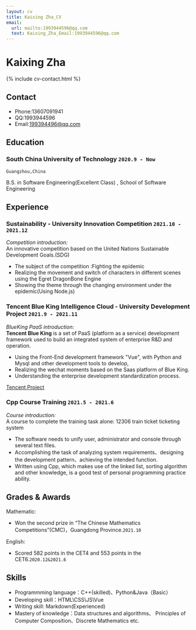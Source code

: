 ```yaml
---
layout: cv
title: Kaixing Zha_CV
email:
  url: mailto:1993944596@qq.com
  text: Kaixing_Zha_Email:1993944596@qq.com
---
```


# Kaixing Zha

<!--
include contact information from the front matter
Supported arguments:
    - homepage: url, text
    - phone
    - email
-->

{% include cv-contact.html %}

## Contact
- Phone:13607091941
- QQ:1993944596
- Email:199394496@qq.com

## Education


### **South China University of Technology** `2020.9 - Now`

```
Guangzhou,China
```
B.S. in Software Engineering(Excellent Class) , School of Software Engineering


## Experience

### **Sustainability - University Innovation Competition** `2021.10 - 2021.12`

_Competition introduction:_<br>
An innovative competition based on the United Nations Sustainable Development Goals.(SDG)

- The subject of the competition :Fighting the epidemic 
- Realizing the movement and switch of characters in different scenes using the Egret DragonBone Engine
- Showing the theme through the changing environment under the epidemic(Using Node.js)

### **Tencent Blue King Intelligence Cloud - University Development Project** `2021.9 - 2021.11`

_BlueKing PaaS introduction:_<br>
**Tencent Blue King** is a set of PaaS (platform as a service) development framework used to build an integrated system of enterprise R&D and operation.
- Using the Front-End development framework "Vue", with Python and Mysql and other development tools to develop, 
- Realizing the wechat moments based on the Saas platform of Blue King. 
- Understanding the enterprise development standardization process.

[Tencent Project](https://gitee.com/Leon_Zha/bk_wechat_demo)

### **Cpp Course Training** `2021.5 - 2021.6`

_Course introduction:_<br>
A course to complete the training task alone: 12306 train ticket ticketing system

- The software needs to unify user, administrator and console through several text files.  
- Accomplishing the task of analyzing system requirements、designing the development pattern、achieving the intended function.
- Written using Cpp, which makes use of the linked list, sorting algorithm and other knowledge, is a good test of personal programming practice ability.


## Grades & Awards

Mathematic:
- Won the second prize in “The Chinese Mathematics Competitions”(CMC)，Guangdong Province.`2021.10 `

English:
- Scored 582 points in the CET4 and 553 points in the CET6.`2020.12&2021.6 `

## Skills

- Programmming language：C++(skilled)、Python&Java（Basic）
- Developing skill：HTML\CSS\JS\Vue
- Writing skill: Markdown(Experienced)
- Mastery of knowledge：Data structures and algorithms、 Principles of Computer Composition、Discrete Mathematics etc.

<!-- ### Footer

Last updated: May 2013 -->
